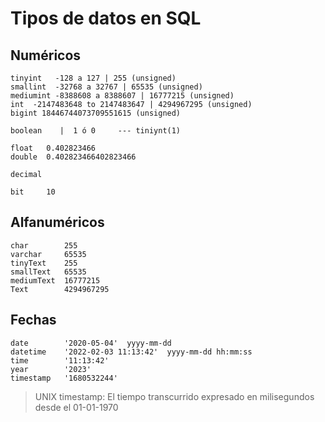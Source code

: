 # Tipos de datos en SQL

## Numéricos

    tinyint   -128 a 127 | 255 (unsigned)  
    smallint  -32768 a 32767 | 65535 (unsigned)  
    mediumint -8388608 a 8388607 | 16777215 (unsigned)   
    int  -2147483648 to 2147483647 | 4294967295 (unsigned)   
    bigint 18446744073709551615 (unsigned)   

    boolean    |  1 ó 0     --- tiniynt(1)  

    float   0.402823466  
    double  0.402823466402823466  

    decimal  

    bit     10


## Alfanuméricos

    char        255  
    varchar     65535  
    tinyText    255
    smallText   65535
    mediumText  16777215
    Text        4294967295

## Fechas

    date        '2020-05-04'  yyyy-mm-dd    
    datetime    '2022-02-03 11:13:42'  yyyy-mm-dd hh:mm:ss
    time        '11:13:42'
    year        '2023'
    timestamp   '1680532244' 

> UNIX timestamp: El tiempo transcurrido expresado en milisegundos desde el 01-01-1970